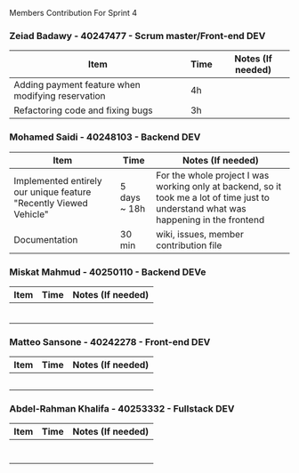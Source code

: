 Members Contribution For Sprint 4

### Zeiad Badawy - 40247477 - Scrum master/Front-end DEV
| Item                        | Time      | Notes (If needed)                                               |
|-----------------------------|-----------|-----------------------------------------------------------------|
|          Adding payment feature when modifying reservation                 |    4h       |                                                                 |
|          Refactoring code and fixing bugs                 |     3h      |                                                                 |



### Mohamed Saidi - 40248103 - Backend DEV
| Item                        | Time      | Notes (If needed)                                               |
|-----------------------------|-----------|-----------------------------------------------------------------|
| Implemented entirely our unique feature "Recently Viewed Vehicle"                           | 5 days ~ 18h           | For the whole project I was working only at backend, so it took me a lot of time just to understand what was happening in the frontend                                                       | 
|  Documentation                         |     30 min      |                    wiki, issues, member contribution file                                          | 




### Miskat Mahmud - 40250110 - Backend DEVe
| Item                        | Time      | Notes (If needed)                                               |
|-----------------------------|-----------|-----------------------------------------------------------------|
|                            |            |                    |
|                            |          |                                                                 |
|                   |            |                    |
|                       |            |               |
|                   |            |             |
|                   |            |           |



### Matteo Sansone - 40242278 - Front-end DEV
| Item                        | Time      | Notes (If needed)                                               |
|-----------------------------|-----------|-----------------------------------------------------------------|
|     |         |                                                                 |
|       |     |                                                                 |
| |         |                                                                 |
|    |         |                                                                 |
|     |          |                                                                 |



### Abdel-Rahman Khalifa - 40253332 - Fullstack DEV
| Item                        | Time      | Notes (If needed)                                               |
|-----------------------------|-----------|-----------------------------------------------------------------|
||  |                                                                                                       |
| |    |    |
|  |  |  |
|  | |  |
|  |  | |
|  |  |  |
||  |  |
